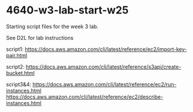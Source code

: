 # 4640-w3-lab-start-w25

Starting script files for the week 3 lab.

See D2L for lab instructions

script1:
https://docs.aws.amazon.com/cli/latest/reference/ec2/import-key-pair.html

script2:
https://docs.aws.amazon.com/cli/latest/reference/s3api/create-bucket.html

script3&4:
https://docs.aws.amazon.com/cli/latest/reference/ec2/run-instances.html
https://docs.aws.amazon.com/cli/latest/reference/ec2/describe-instances.html
